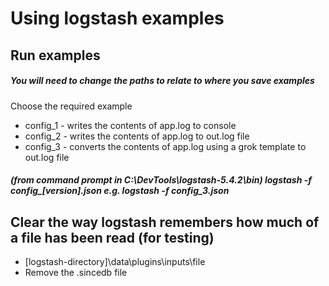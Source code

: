 # Using logstash examples

## Run examples

##### You will need to change the paths to relate to where you save examples

Choose the required example 

* config_1 - writes the contents of app.log to console
* config_2 - writes the contents of app.log to out.log file
* config_3 - converts the contents of app.log using a grok template to out.log file

##### (from command prompt in C:\DevTools\logstash-5.4.2\bin) logstash -f config_[version].json e.g. logstash -f config_3.json

## Clear the way logstash remembers how much of a file has been read (for testing)

* [logstash-directory]\data\plugins\inputs\file
* Remove the .sincedb file
